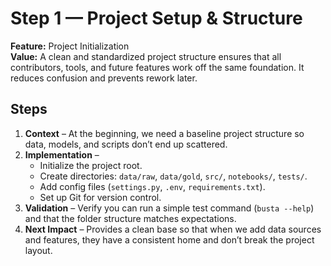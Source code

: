 # Step 1 — Project Setup & Structure

**Feature:** Project Initialization  
**Value:** A clean and standardized project structure ensures that all contributors, tools, and future features work off the same foundation. It reduces confusion and prevents rework later.

## Steps
1. **Context** – At the beginning, we need a baseline project structure so data, models, and scripts don’t end up scattered.  
2. **Implementation** –  
   - Initialize the project root.  
   - Create directories: `data/raw`, `data/gold`, `src/`, `notebooks/`, `tests/`.  
   - Add config files (`settings.py`, `.env`, `requirements.txt`).  
   - Set up Git for version control.  
3. **Validation** – Verify you can run a simple test command (`busta --help`) and that the folder structure matches expectations.  
4. **Next Impact** – Provides a clean base so that when we add data sources and features, they have a consistent home and don’t break the project layout.
